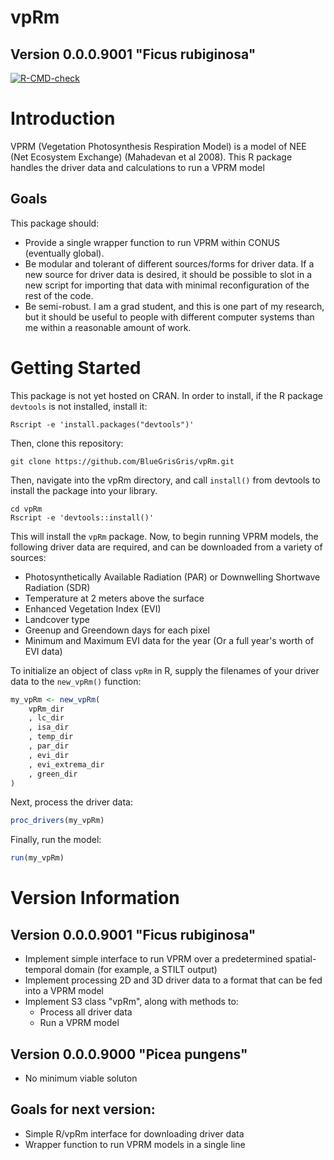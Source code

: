 # vpRm
## Version 0.0.0.9001 "Ficus rubiginosa"

<!-- badges: start -->
[![R-CMD-check](https://github.com/BlueGrisGris/vpRm/workflows/R-CMD-check/badge.svg)](https://github.com/BlueGrisGris/vpRm/actions)
<!-- badges: end -->

# Introduction

VPRM (Vegetation Photosynthesis Respiration Model) is a model of NEE (Net Ecosystem Exchange) (Mahadevan et al 2008).  This R package handles the driver data and calculations to run a VPRM model

## Goals
This package should:
- Provide a single wrapper function to run VPRM within CONUS (eventually global).
- Be modular and tolerant of different sources/forms for driver data.  If a new source for driver data is desired, it should be possible to slot in a new script for importing that data with minimal reconfiguration of the rest of the code. 
- Be semi-robust. I am a grad student, and this is one part of my research, but it should be useful to people with different computer systems than me within a reasonable amount of work.

# Getting Started
This package is not yet hosted on CRAN.  In order to install, if the R package `devtools` is not installed, install it:
``` 
Rscript -e 'install.packages("devtools")'
```

Then, clone this repository:

```
git clone https://github.com/BlueGrisGris/vpRm.git
```

Then, navigate into the vpRm directory, and call `install()` from devtools to install the package into your library. 

```
cd vpRm
Rscript -e 'devtools::install()'
```
This will install the `vpRm` package.  Now, to begin running VPRM models, the following driver data are required, and can be downloaded from a variety of sources:
- Photosynthetically Available Radiation (PAR) or Downwelling Shortwave Radiation (SDR)
- Temperature at 2 meters above the surface
- Enhanced Vegetation Index (EVI)
- Landcover type
- Greenup and Greendown days for each pixel 
- Minimum and Maximum EVI data for the year (Or a full year's worth of EVI data)

To initialize an object of class `vpRm` in R, supply the filenames of your driver data to the `new_vpRm()` function:

```R
my_vpRm <- new_vpRm(
	vpRm_dir
	, lc_dir
	, isa_dir
	, temp_dir
	, par_dir
	, evi_dir
	, evi_extrema_dir
	, green_dir
)
```
Next, process the driver data:
```R
proc_drivers(my_vpRm)
```
Finally, run the model:
```R
run(my_vpRm)
```

# Version Information 

## Version 0.0.0.9001 "Ficus rubiginosa"
- Implement simple interface to run VPRM over a predetermined spatial-temporal domain (for example, a STILT output)
- Implement processing 2D and 3D driver data to a format that can be fed into a VPRM model
- Implement S3 class "vpRm", along with methods to:
	+ Process all driver data
	+ Run a VPRM model

## Version 0.0.0.9000 "Picea pungens"
- No minimum viable soluton

## Goals for next version:
- Simple R/vpRm interface for downloading driver data 
- Wrapper function to run VPRM models in a single line

